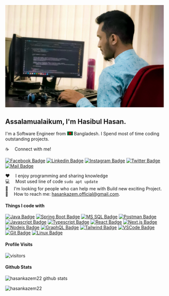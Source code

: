![Github Banner](assets/github-banner.jpg)

## Assalamualaikum, I'm Hasibul Hasan.

I'm a Software Engineer from <img src="assets/bangladesh.png" width="18"/> Bangladesh. I Spend most of time coding outstanding projects.

:coffee: &emsp;Connect with me!

[![Facebook Badge](https://img.shields.io/badge/Facebook-1877F2?style=for-the-badge&logo=facebook&logoColor=white)](https://facebook.com/hasankazem22) [![Linkedin Badge](https://img.shields.io/badge/LinkedIn-0077B5?style=for-the-badge&logo=linkedin&logoColor=white)](https://www.linkedin.com/in/hasankazem22/) [![Instagram Badge](https://img.shields.io/badge/Instagram-E4405F?style=for-the-badge&logo=instagram&logoColor=white)](https://instagram.com/hasankazem22) [![Twitter Badge](https://img.shields.io/badge/Twitter-1DA1F2?style=for-the-badge&logo=twitter&logoColor=white)](https://twitter.com/hasankazem22) [![Mail Badge](https://img.shields.io/badge/Gmail-D14836?style=for-the-badge&logo=gmail&logoColor=white)](mailto:hasankazem.official@gmail.com)

:hearts: &emsp;I enjoy programming and sharing knowledge <br/>
:computer: &emsp;Most used line of code `sudo apt update` <br/>
🤔 &emsp;I'm looking for people who can help me with Build new exciting Project.<br/>
:e-mail: &emsp;How to reach me: hasankazem.official@gmail.com.<br/>

#### Things I code with

[![Java Badge](https://img.shields.io/badge/Java-ED8B00?style=for-the-badge&logo=java&logoColor=white)](#) [![Spring Boot Badge](https://img.shields.io/badge/Spring%20Boot-6DB33F?style=for-the-badge&logo=spring-boot&logoColor=white)](#) [![MS SQL Badge](https://img.shields.io/badge/Microsoft%20SQL%20Server-CC2927?style=for-the-badge&logo=microsoft-sql-server&logoColor=white)](#) [![Postman Badge](https://img.shields.io/badge/Postman-FF6C37?style=for-the-badge&logo=postman&logoColor=white)](#) [![Javascript Badge](https://img.shields.io/badge/-Javascript-F0DB4F?style=for-the-badge&labelColor=black&logo=javascript&logoColor=F0DB4F)](#) [![Typescript Badge](https://img.shields.io/badge/-Typescript-007acc?style=for-the-badge&labelColor=black&logo=typescript&logoColor=007acc)](#) [![React Badge](https://img.shields.io/badge/-React-61DBFB?style=for-the-badge&labelColor=black&logo=react&logoColor=61DBFB)](#) [![Next.js Badge](https://img.shields.io/badge/next.js-000000?style=for-the-badge&logo=nextdotjs&logoColor=white)](#) [![Nodejs Badge](https://img.shields.io/badge/-Nodejs-3C873A?style=for-the-badge&labelColor=black&logo=node.js&logoColor=3C873A)](#) [![GraphQL Badge](https://img.shields.io/badge/-GraphQl-e535ab?style=for-the-badge&labelColor=black&logo=node.js&logoColor=e535ab)](#) [![Tailwind Badge](https://img.shields.io/badge/Tailwind%20CSS-092749?style=for-the-badge&logo=tailwindcss&logoColor=06B6D4&labelColor=000000)](#) [![VSCode Badge](https://img.shields.io/badge/Visual_Studio-5C2D91?style=for-the-badge&logo=visual%20studio&logoColor=white)](#) [![Git Badge](https://img.shields.io/badge/Git-F05032?style=for-the-badge&logo=git&logoColor=white)](#) [![Linux Badge](https://img.shields.io/badge/Linux-FCC624?style=for-the-badge&logo=linux&logoColor=black)](#)

#### Profile Visits

![visitors](https://visitor-badge.glitch.me/badge?page_id=hasankazem22)

#### Github Stats

![hasankazem22 github stats](https://github-readme-stats.vercel.app/api?username=hasankazem22&count_private=true&theme=tokyonight&hide=contribs,prs)

<p><img align="center" src="https://github-readme-streak-stats.herokuapp.com/?user=hasankazem22&" alt="hasankazem22" /></p>
